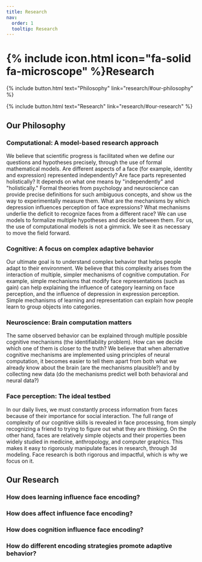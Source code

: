 ```yaml
---
title: Research
nav:
  order: 1
  tooltip: Research
---
```


# {% include icon.html icon="fa-solid fa-microscope" %}Research

{%
  include button.html
  text="Philosophy"
  link="research/#our-philosophy"
%}

{%
  include button.html
  text="Research"
  link="research/#our-research"
%}


## Our Philosophy

### Computational: A model-based research approach
We believe that scientific progress is facilitated when we define our questions and hypotheses precisely, through the use of formal mathematical models. Are different aspects of a face (for example, identity and expression) represented independently? Are face parts represented holistically? It depends on what one means by "independently" and "holistically." Formal theories from psychology and neuroscience can provide precise definitions for such ambiguous concepts, and show us the way to experimentally measure them. What are the mechanisms by which depression influences perception of face expressions? What mechanisms underlie the deficit to recognize faces from a different race? We can use models to formalize multiple hypotheses and decide between them. For us, the use of computational models is not a gimmick. We see it as necessary to move the field forward.

### Cognitive: A focus on complex adaptive behavior
Our ultimate goal is to understand complex behavior that helps people adapt to their environment. We believe that this complexity arises from the interaction of multiple, simpler mechanisms of cognitive computation. For example, simple mechanisms that modify face representations (such as gain) can help explaining the influence of category learning on face perception, and the influence of depression in expression perception. Simple mechanisms of learning and representation can explain how people learn to group objects into categories.

### Neuroscience: Brain computation matters
The same observed behavior can be explained through multiple possible cognitive mechanisms (the identifiability problem). How can we decide which one of them is closer to the truth? We believe that when alternative cognitive mechanisms are implemented using principles of neural computation, it becomes easier to tell them apart from both what we already know about the brain (are the mechanisms plausible?) and by collecting new data (do the mechanisms predict well both behavioral and neural data?)

### Face perception: The ideal testbed
In our daily lives, we must constantly process information from faces because of their importance for social interaction. The full range of complexity of our cognitive skills is revealed in face processing, from simply recognizing a friend to trying to figure out what they are thinking. On the other hand, faces are relatively simple objects and their properties been widely studied in medicine, anthropology, and computer graphics. This makes it easy to rigorously manipulate faces in research, through 3d modeling. Face research is both rigorous and impactful, which is why we focus on it.

## Our Research

### How does learning influence face encoding?


### How does affect influence face encoding?


### How does cognition influence face encoding?


### How do different encoding strategies promote adaptive behavior?